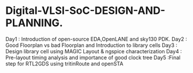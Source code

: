 
# Digital-VLSI-SoC-DESIGN-AND-PLANNING.
Day1 : Introduction of open-source EDA,OpenLANE and sky130 PDK. 
Day2 : Good Floorplan vs bad Floorplan and Introduction to library cells
Day3 : Design library cell using MAGIC Layout & ngspice characterization
Day4 : Pre-layout timing analysis and importance of good clock tree
Day5 :Final step for RTL2GDS using tritinRoute and openSTA
